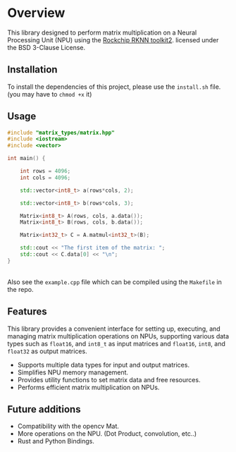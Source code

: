 # Overview

This library designed to perform matrix multiplication on a Neural Processing Unit (NPU) using the [Rockchip RKNN toolkit2](https://github.com/airockchip/rknn-toolkit2). licensed under the BSD 3-Clause License.

## Installation
  To install the dependencies of this project, please use the `install.sh` file.
  (you may have to `chmod +x` it)

## Usage
```c++
#include "matrix_types/matrix.hpp"
#include <iostream>
#include <vector>

int main() {

    int rows = 4096;
    int cols = 4096;

    std::vector<int8_t> a(rows*cols, 2);

    std::vector<int8_t> b(rows*cols, 3);

    Matrix<int8_t> A(rows, cols, a.data());
    Matrix<int8_t> B(rows, cols, b.data());

    Matrix<int32_t> C = A.matmul<int32_t>(B);

    std::cout << "The first item of the matrix: ";
    std::cout << C.data[0] << "\n";
}
```

<br> Also see the `example.cpp` file which can be compiled using the `Makefile` in the repo. <br>


## Features

This library provides a convenient interface for setting up, executing, and managing matrix multiplication operations on NPUs,
supporting various data types such as `float16`, and `int8_t` as input matrices and `float16`, `int8`, and `float32` as output matrices.

- Supports multiple data types for input and output matrices.
- Simplifies NPU memory management.
- Provides utility functions to set matrix data and free resources.
- Performs efficient matrix multiplication on NPUs.

## Future additions 
  - Compatibility with the opencv Mat.
  - More operations on the NPU. (Dot Product, convolution, etc..)
  - Rust and Python Bindings.
